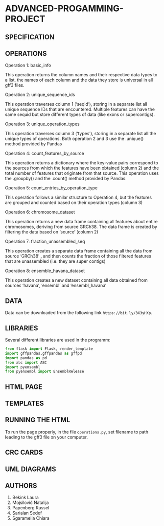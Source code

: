 # ADVANCED-PROGAMMING-PROJECT
 
###

## SPECIFICATION
## OPERATIONS
Operation 1: basic_info

This operation returns the column names and their respective data types to a list. the names of each column and the data they store is universal in all gff3 files.

Operation 2: unique_sequence_ids

This operation traverses column 1 (‘seqid’), storing in a separate list all unique sequence IDs that are encountered. Multiple features can have the same sequid but store different types of data (like exons or supercontigs).

Operation 3: unique_operation_types

This operation traverses column 3 (‘types’), storing in a separate list all the unique types of operations. Both operation 2 and 3 use the .unique() method provided by Pandas

Operation 4:  count_features_by_source

This operation returns a dictionary where the key-value pairs correspond to the sources from which the features have been obtained (column 2) and the total number of features that originate from that source. This operation uses the .groupby() and the .count() method provided by Pandas

Operation 5: count_entries_by_operation_type

This operation follows a similar structure to Operation 4, but the features are grouped and counted based on their operation types (column 3)

Operation 6: chromosome_dataset

This operation returns a new data frame containing all features about entire chromosomes, deriving from source GRCh38. The data frame is created by filtering the data based on ‘source’ (column 2)

Operation 7: fraction_unassembled_seq

This operation creates a separate data frame containing all the data from source ‘GRCh38’ , and then counts the fraction of those filtered features that are unassembled (i.e. they are super contigs)

Operation 8: ensemble_havana_dataset

This operation creates a new dataset containing all data obtained from sources ‘havana’, ‘ensembl’ and ‘ensembl_havana’
## DATA
Data can be downloaded from the following link ```https://bit.ly/3X3yHXp```.
## LIBRARIES
Several different libraries are used in the programm:
```python
from flask import Flask, render_template
import gffpandas.gffpandas as gffpd
import pandas as pd
from abc import ABC
import pyensembl
from pyensembl import EnsemblRelease
```
## HTML PAGE
## TEMPLATES
## RUNNING THE HTML
To run the page properly, in the file ```operations.py```, set filename to path leading to the gff3 file on your computer. 
## CRC CARDS
## UML DIAGRAMS
## AUTHORS
1. Bekink Laura
2. Mojsilović Natalija
3. Papenberg Russel
4. Sarialan Sedef
5. Sgaramella Chiara